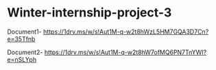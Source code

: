 # Winter-internship-project-3
Document1- https://1drv.ms/w/s!Aut1M-q-w2t8hWzL5HM7GQA3D7Cn?e=35Tfnb

Document2- https://1drv.ms/w/s!Aut1M-q-w2t8hW7ofMQ6PN7TnYWI?e=nSLYph
